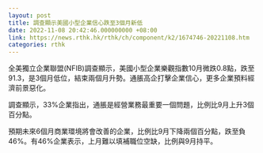 ```yaml
---
layout: post
title: 調查顯示美國小型企業信心跌至3個月新低
date: 2022-11-08 20:42:46.000000000 +08:00
link: https://news.rthk.hk/rthk/ch/component/k2/1674746-20221108.htm
categories: rthk
---
```


全美獨立企業聯盟(NFIB)調查顯示，美國小型企業樂觀指數10月微跌0.8點，跌至91.3，是3個月低位，結束兩個月升勢。通脹高企打擊企業信心，更多企業預料經濟前景惡化。

調查顯示，33%企業指出，通脹是經營業務最重要一個問題，比例比9月上升3個百分點。

預期未來6個月商業環境將會改善的企業，比例比9月下降兩個百分點，跌至負46%。有46%企業表示，上月難以填補職位空缺，比例與9月持平。
